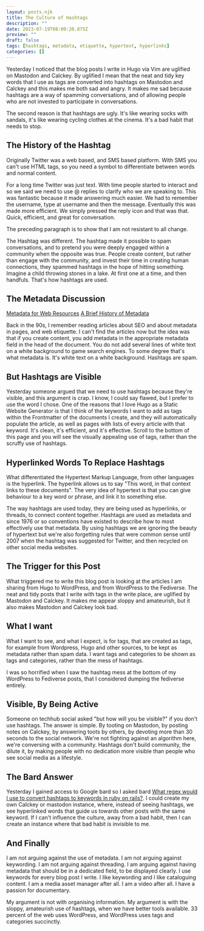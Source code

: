 ```yaml
---
layout: posts.njk
title: The Culture of Hashtags
description: ""
date: 2023-07-19T08:09:20.875Z
preview: ""
draft: false
tags: [hashtags, metadata, etiquette, hypertext, hyperlinks]
categories: []
---
```


Yesterday I noticed that the blog posts I write in Hugo via Vim are uglified on Mastodon and Calckey. By uglified I mean that the neat and tidy key words that I use as tags are converted into hashtags on Mastodon and Calckey and this makes me both sad and angry. It makes me sad because hashtags are a way of spamming conversations, and of allowing people who are not invested to participate in conversations.

The second reason is that hashtags are ugly. It's like wearing socks with sandals, it's like wearing cycling clothes at the cinema. It's a bad habit that needs to stop.

## The History of the Hashtag

Originally Twitter was a web based, and SMS based platform. With SMS you can't use HTML tags, so you need a symbol to differentiate between words and normal content.

For a long time Twitter was just text. With time people started to interact and so we said we need to use @ replies to clarify who we are speaking to. This was fantastic because it made answering much easier. We had to remember the username, type at username and then the message. Eventually this was made more efficient. We simply pressed the reply icon and that was that. Quick, efficient, and great for conversation.

The preceding paragraph is to show that I am not resistant to all change.

The Hashtag was different. The hashtag made it possible to spam conversations, and to pretend you were deeply engaged within a community when the opposite was true. People create content, but rather than engage with the community, and invest their time in creating human connections, they spammed hashtags in the hope of hitting something. Imagine a child throwing stones in a lake. At first one at a time, and then handfuls. That's how hashtags are used. 

## The Metadata Discussion

[Metadata for Web Resources](https://www.loc.gov/catdir/bibcontrol/dillon_paper.html)
[A Brief History of Metadata](https://www.dataversity.net/a-brief-history-of-metadata/)

Back in the 90s, I remember reading articles about SEO and about metadata in pages, and web etiquette. I can't find the articles now but the idea was that if you create content, you add metadata in the appropriate metadata field in the head of the document. You do not add several lines of white text on a white background to game search engines. To some degree that's what metadata is. It's white text on a white background. Hashtags are spam.

## But Hashtags are Visible

Yesterday someone argued that we need to use hashtags because they're visible, and this argument is crap. I know, I could say flawed, but I prefer to use the word I chose. 
One of the reasons that I love Hugo as a Static Website Generator is that I think of the keywords I want to add as tags within the Frontmatter of the documents I create, and they will automatically populate the article, as well as pages with lists of every article with that keyword. It's clean, it's efficient, and it's effective. Scroll to the bottom of this page and you will see the visually appealing use of tags, rather than the scruffy use of hashtags. 

## Hyperlinked Words To Replace Hashtags

What differentiated the Hypertext Markup Language, from other languages is the hyperlink. The hyperlink allows us to say "This word, in that context links to these documents". The very idea of hypertext is that you can give behaviour to a key word or phrase, and link it to something else. 

The way hashtags are used today, they are being used as hyperlinks, or threads, to connect content together. Hashtags are used as metadata and since 1976 or so conventions have existed to describe how to most effectively use that metadata. By using hashtags we are ignoring the beauty of hypertext but we're also forgetting rules that were common sense until 2007 when the hashtag was suggested for Twitter, and then recycled on other social media websites. 

## The Trigger for this Post

What triggered me to write this blog post is looking at the articles I am sharing from Hugo to WordPress, and from WordPress to the Fediverse. The neat and tidy posts that I write with tags in the write place, are uglified by Mastodon and Calckey. It makes me appear sloppy and amateurish, but it also makes Mastodon and Calckey look bad. 

## What I want

What I want to see, and what I expect, is for tags, that are created as tags, for example from Wordpress, Hugo and other sources, to be kept as metadata rather than spam data. I want tags and categories to be shown as tags and categories, rather than the mess of hashtags. 

I was so horrified when I saw the hashtag mess at the bottom of my WordPress to Fediverse posts, that I considered dumping the fediverse entirely. 

## Visible, By Being Active

Someone on techhub social asked "but how will you be visible?" if you don't use hashtags. The answer is simple. By tooting on Mastodon, by posting notes on Calckey, by answering toots by others, by devoting more than 30 seconds to the social network. We're not fighting against an algorithm here, we're conversing with a community. Hashtags don't build community, the dilute it, by making people with no dedication more visible than people who see social media as a lifestyle.

## The Bard Answer

Yesterday I gained access to Google bard so I asked bard [
What regex would I use to convert hashtags to keywords in ruby on rails?](https://g.co/bard/share/ac8ef382d3ce). I could create my own Calckey or mastodon instance, where, instead of seeing hashtags, we see hyperlinked words that guide us towards other posts with the same keyword. If I can't influence the culture, away from a bad habit, then I can create an instance where that bad habit is invisible to me.

## And Finally

I am not arguing against the use of metadata. I am not arguing against keywording. I am not arguing against threading. I am arguing against having metadata that should be in a dedicated field, to be displayed clearly. I use keywords for every blog post I write. I like keywording and I like cataloguing content. I am a media asset manager after all. I am a video after all. I have a passion for documentary.

My argument is not with organising information. My argument is with the sloppy, amateurish use of hashtags, when we have better tools available. 33 percent of the web uses WordPress, and WordPress uses tags and categories succinctly. 

